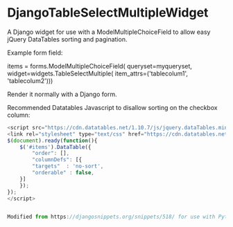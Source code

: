# DjangoTableSelectMultipleWidget
A Django widget for use with a ModelMultipleChoiceField to allow easy jQuery DataTables sorting and pagination.

Example form field:

items = forms.ModelMultipleChoiceField(
        queryset=myqueryset, widget=widgets.TableSelectMultiple(
        item_attrs=('tablecolum1', 'tablecolum2')))

        
Render it normally with a Django form.


Recommended Datatables Javascript to disallow sorting on the checkbox column:

```javascript
<script src="https://cdn.datatables.net/1.10.7/js/jquery.dataTables.min.js"></script>
<link rel="stylesheet" type="text/css" href="https://cdn.datatables.net/1.10.7/css/jquery.dataTables.css"></link><script>
$(document).ready(function(){
    $('#items').DataTable({
        "order": [],
        "columnDefs": [{
        "targets"  : 'no-sort',
        "orderable" : false,
    }]
    });
});
</script>


Modified from https://djangosnippets.org/snippets/518/ for use with Python 3, Django 1.7.
